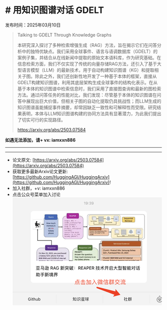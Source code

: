 # # 用知识图谱对话 GDELT
发布时间：2025年03月10日


> Talking to GDELT Through Knowledge Graphs
>
> 本研究深入探讨了多种检索增强生成（RAG）方法，旨在揭示它们在问答分析中的独特优缺点。我们采用全球事件、语言与语调数据库（GDELT）的案例子集，并结合从在线新闻中提取的原始文本语料库，作为研究基础。在信息检索方面，我们不仅实现了传统的向量存储RAG方法，还引入了基于大型语言模型（LLM）的最新技术，用于自动构建知识图谱（KG）和提取相关子图。除此之外，我们还创新性地开发了一种基于本体的框架，直接从GDELT构建知识图谱，利用其底层架构生成全球事件的结构化表示。在从基于本体的知识图谱中检索信息时，我们采用了直接图查询和最新的图检索方法。通过问答任务的性能对比，我们发现：尽管基于本体的知识图谱在问答中展现出巨大价值，但相关子图的自动化提取仍具挑战性；而LLM生成的知识图谱虽能捕捉事件摘要，却常因缺乏一致性和可解释性而受限。研究结果表明，本体与LLM知识图谱构建的协同方法具有显著潜力，为此我们提出了切实可行的实现路径。
>
> https://arxiv.org/abs/2503.07584

**如遇无法添加，请+ vx: iamxxn886**
<hr />


<hr />

- 论文原文: [https://arxiv.org/abs/2503.07584](https://arxiv.org/abs/2503.07584)
- 获取更多最新Arxiv论文更新: [https://github.com/HuggingAGI/HuggingArxiv](https://github.com/HuggingAGI/HuggingArxiv)!
- 加入社群，+v: iamxxn886
- 点击公众号菜单加入讨论
![](https://raw.githubusercontent.com/HuggingAGI/wx_assets/main/2024/07/31/1722434818326-94339e92-22f1-4472-9d27-fed232f70b5d.jpeg)